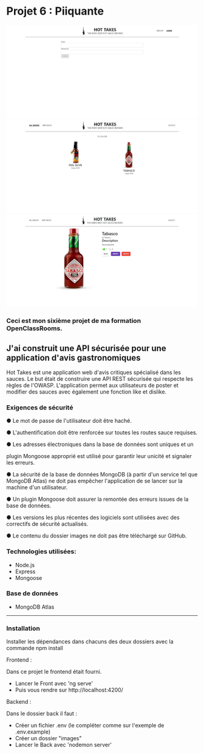 # Projet 6 : Piiquante

![Page login](https://github.com/CharonTom/Piiquante/blob/main/images/accueil.jpg)
![page main](https://github.com/CharonTom/Piiquante/blob/main/images/main.jpg)
![Page produit](https://github.com/CharonTom/Piiquante/blob/main/images/modif.jpg)

### Ceci est mon sixième projet de ma formation OpenClassRooms.

## J'ai construit une API sécurisée pour une application d'avis gastronomiques

Hot Takes est une application web d'avis critiques spécialisé dans les sauces. Le but était de construire une API REST sécurisée qui respecte les règles de l'OWASP. L'application permet aux utilisateurs de poster et modifier des sauces avec également une fonction like et dislike.


### Exigences de sécurité

● Le mot de passe de l'utilisateur doit être haché.

● L'authentification doit être renforcée sur toutes les routes sauce requises.

● Les adresses électroniques dans la base de données sont uniques et un

plugin Mongoose approprié est utilisé pour garantir leur unicité et signaler
les erreurs.

● La sécurité de la base de données MongoDB (à partir d'un service tel que
MongoDB Atlas) ne doit pas empêcher l'application de se lancer sur la
machine d'un utilisateur.

● Un plugin Mongoose doit assurer la remontée des erreurs issues de la base
de données.

● Les versions les plus récentes des logiciels sont utilisées avec des correctifs
de sécurité actualisés.

● Le contenu du dossier images ne doit pas être téléchargé sur GitHub.



### Technologies utilisées:

- Node.js
- Express
- Mongoose

### Base de données

- MongoDB Atlas

---

### Installation

Installer les dépendances dans chacuns des deux dossiers avec la commande npm install

Frontend :

Dans ce projet le frontend était fourni.

- Lancer le Front avec 'ng serve'
- Puis vous rendre sur http://localhost:4200/

Backend :

Dans le dossier back il faut :

- Créer un fichier .env (le compléter comme sur l'exemple de .env.example)
- Créer un dossier "images"
- Lancer le Back avec 'nodemon server'
